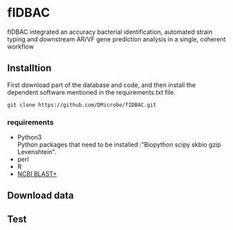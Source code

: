 # fIDBAC
fIDBAC integrated an accuracy bacterial identification, automated strain typing and downstream AR/VF gene prediction analysis in a single, coherent workflow

## Installtion

 First download part of the database and code, and then install the dependent software mentioned in the requirements.txt file.
  ```
  git clone https://github.com/DMicrobe/fIDBAC.git
  
  ```
### requirements
* Python3\
 Python packages that need to be installed :"Biopython scipy skbio gzip Levenshtein".
* perl
* R
* [NCBI BLAST+](ftp://ftp.ncbi.nlm.nih.gov/blast/executables/blast+/LATEST)
  
## Download data

## Test
